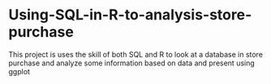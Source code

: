 # Using-SQL-in-R-to-analysis-store-purchase
This project is uses the skill of both SQL and R to look at a database in store purchase and 
analyze some information based on data and present using ggplot
